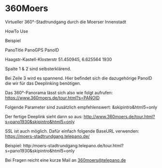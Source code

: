 # 360Moers
Virtueller 360°-Stadtrundgang durch die Moerser Innenstadt

HowTo Use

Beispiel

PanoTitle	                  PanoGPS	                  PanoID

Haagstr-Kastell-Klosterstr	51.450945, 6.625564	      1930

Spalte 1 & 2 sind selbsterklärend.

Bei Zeile 3 wird es spannend. Hier befindet sich die dazugehörige PanoID die wir für das Deeplinking benötigen.

Das 360°-Panorama lässt sich also wie folgt aufrufen: https://www.360moers.de/tour.html?s=PANOID

Folgende Parameter sind zusätzlich empfehlenswert: &skipintro&html5=only

Der fertige Deeplink sieht dann so aus: http://www.360moers.de/tour.html?s=pano1930&skipintro&html5=only

SSL ist auch möglich. Dafür einfach folgende BaseURL verwenden: https://moers-stadtrundgang.telepano.de/

Beispiel: http:/moers-stadtrundgang.telepano.de/tour.html?s=pano1930&skipintro&html5=only

Bei Fragen reicht eine kurze Mail an 360moers@telepano.de
